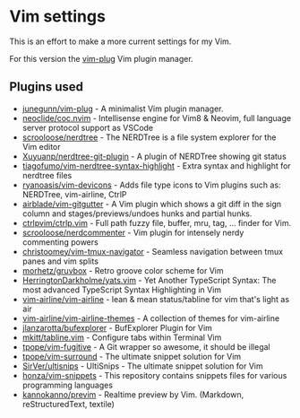 # Vim settings

This is an effort to make a more current settings for my Vim.

For this version the [vim-plug](https://github.com/junegunn/vim-plug) Vim plugin manager.

## Plugins used

- [junegunn/vim-plug](https://github.com/junegunn/vim-plug) - A minimalist Vim plugin manager.
- [neoclide/coc.nvim](https://github.com/neoclide/coc.nvim) - Intellisense engine for Vim8 & Neovim, full language server protocol support as VSCode
- [scrooloose/nerdtree](https://github.com/preservim/nerdtree) - The NERDTree is a file system explorer for the Vim editor
- [Xuyuanp/nerdtree-git-plugin](https://github.com/Xuyuanp/nerdtree-git-plugin) - A plugin of NERDTree showing git status
- [tiagofumo/vim-nerdtree-syntax-highlight](https://github.com/tiagofumo/vim-nerdtree-syntax-highlight) - Extra syntax and highlight for nerdtree files
- [ryanoasis/vim-devicons](https://github.com/ryanoasis/vim-devicons) - Adds file type icons to Vim plugins such as: NERDTree, vim-airline, CtrlP
- [airblade/vim-gitgutter](https://github.com/airblade/vim-gitgutter) - A Vim plugin which shows a git diff in the sign column and stages/previews/undoes hunks and partial hunks.
- [ctrlpvim/ctrlp.vim](https://github.com/ctrlpvim/ctrlp.vim) - Full path fuzzy file, buffer, mru, tag, ... finder for Vim.
- [scrooloose/nerdcommenter](https://github.com/preservim/nerdcommenter) - Vim plugin for intensely nerdy commenting powers
- [christoomey/vim-tmux-navigator](https://github.com/christoomey/vim-tmux-navigator) - Seamless navigation between tmux panes and vim splits
- [morhetz/gruvbox](https://github.com/morhetz/gruvbox) - Retro groove color scheme for Vim
- [HerringtonDarkholme/yats.vim](https://github.com/HerringtonDarkholme/yats.vim) - Yet Another TypeScript Syntax: The most advanced TypeScript Syntax Highlighting in Vim
- [vim-airline/vim-airline](https://github.com/vim-airline/vim-airline) - lean & mean status/tabline for vim that's light as air
- [vim-airline/vim-airline-themes](https://github.com/vim-airline/vim-airline-themes) - A collection of themes for vim-airline
- [jlanzarotta/bufexplorer](https://github.com/jlanzarotta/bufexplorer) - BufExplorer Plugin for Vim
- [mkitt/tabline.vim](https://github.com/mkitt/tabline.vim) - Configure tabs within Terminal Vim
- [tpope/vim-fugitive](https://github.com/tpope/vim-fugitive) - A Git wrapper so awesome, it should be illegal
- [tpope/vim-surround](https://github.com/tpope/vim-surround) - The ultimate snippet solution for Vim
- [SirVer/ultisnips](https://github.com/SirVer/ultisnips) - UltiSnips - The ultimate snippet solution for Vim
- [honza/vim-snippets](https://github.com/honza/vim-snippets) - This repository contains snippets files for various programming languages
- [kannokanno/previm](https://github.com/previm/previm) - Realtime preview by Vim. (Markdown, reStructuredText, textile)
